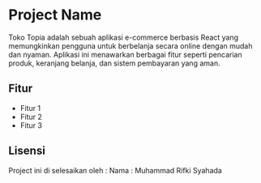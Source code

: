 # Project Name

Toko Topia adalah sebuah aplikasi e-commerce berbasis React yang memungkinkan pengguna untuk berbelanja secara online dengan mudah dan nyaman. Aplikasi ini menawarkan berbagai fitur seperti pencarian produk, keranjang belanja, dan sistem pembayaran yang aman.

## Fitur

* Fitur 1
* Fitur 2
* Fitur 3

## Lisensi

Project ini di selesaikan oleh :
Nama : Muhammad Rifki Syahada